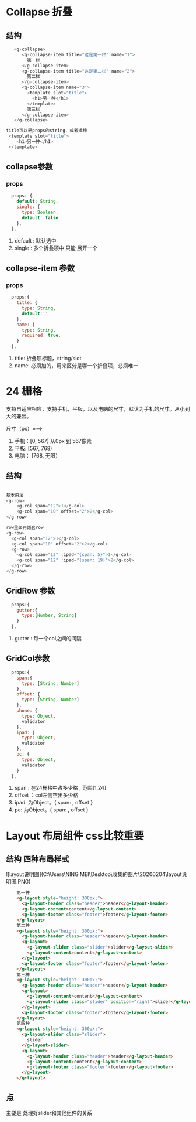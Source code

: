 #  Collapse 折叠

## 结构

```js
   <g-collapse>
      <g-collapse-item title="这是第一栏" name="1">
        第一栏
      </g-collapse-item>
      <g-collapse-item title="这是第二栏" name="2">
        第二栏
      </g-collapse-item>
      <g-collapse-item name="3">
        <template slot="title">
          <h1>另一种</h1>
        </template>
        第三栏
      </g-collapse-item>
   </g-collapse>

title可以是props的string，或者插槽
 <template slot="title">
    <h1>另一种</h1>
 </template>
```



## collapse参数

### props

```js
  props: {
    default: String,  
    single: {
      type: Boolean,
      default: false
    },
  },
```

1. default : 默认选中
2. single :  多个折叠项中  只能 展开一个   

## collapse-item 参数

### props

```js
  props:{
    title: {
      type: String,
      default:''
    },
    name: {
      type: String,
      required: true,
    }
  },
```

1. title:  折叠项标题，string/slot
2. name:  必须加的，用来区分是哪一个折叠项，必须唯一





# 24 栅格  

支持自适应相应，支持手机，平板，以及电脑的尺寸，默认为手机的尺寸。从小到大的兼容。

尺寸（px）===>

1. 手机：[0, 567)  从0px  到  567像素
2. 平板:  [567, 768)  
3. 电脑： [768, 无限）

## 结构

```js
    
基本用法
<g-row>
    <g-col span="12">1</g-col>
    <g-col span="10" offset="2">2</g-col>
</g-row>

row里面再嵌套row
<g-row>
  <g-col span="12">1</g-col>
  <g-col span="10" offset="2">2</g-col>
  <g-row>
    <g-col span="12" :ipad="{span: 5}">1</g-col>
    <g-col span="12" :ipad="{span: 19}">2</g-col>
  </g-row>
</g-row>
```

## GridRow 参数

```js
  props:{
    gutter:{
      type:[Number, String]
    }
  },
```

1. gutter : 每一个col之间的间隔

## GridCol参数

```js
  props:{
    span:{
      type: [String, Number]
    },
    offset: {
      type: [String, Number]
    },
    phone: {
      type: Object,
      validator
    },
    ipad: {
      type: Object,
      validator
    },
    pc: {
      type: Object,
      validator
    }
  },
```

1. span : 在24栅格中占多少格 , 范围[1,24]
2. offset ：col左侧空出多少格
3. ipad: 为Object。{ span: , offset }
4. pc: 为Object。{ span: , offset }



# Layout 布局组件   css比较重要

## 结构 四种布局样式

![layout说明图](C:\Users\NING MEI\Desktop\收集的图片\20200204\layout说明图.PNG)

```html
    第一种
	<g-layout style="height: 300px;">
      <g-layout-header class="header">header</g-layout-header>
      <g-layout-content>content</g-layout-content>
      <g-layout-footer class="footer">footer</g-layout-footer>
    </g-layout>
	第二种
    <g-layout style="height: 300px;">
      <g-layout-header class="header">header</g-layout-header>
      <g-layout>
        <g-layout-slider class="slider">slider</g-layout-slider>
        <g-layout-content>content</g-layout-content>
      </g-layout>
      <g-layout-footer class="footer">footer</g-layout-footer>
    </g-layout>
	第三种
    <g-layout style="height: 300px;">
      <g-layout-header class="header">header</g-layout-header>
      <g-layout>
        <g-layout-content>content</g-layout-content>
        <g-layout-slider class="slider" position="right">slider</g-layout-slider>
      </g-layout>
      <g-layout-footer class="footer">footer</g-layout-footer>
    </g-layout>
	第四种
    <g-layout style="height: 300px;">
      <g-layout-slider class="slider">
        slider
      </g-layout-slider>
      <g-layout>
        <g-layout-header class="header">header</g-layout-header>
        <g-layout-content>content</g-layout-content>
        <g-layout-footer class="footer">footer</g-layout-footer>
      </g-layout>
    </g-layout>
```

## 点

主要是 处理好slider和其他组件的关系